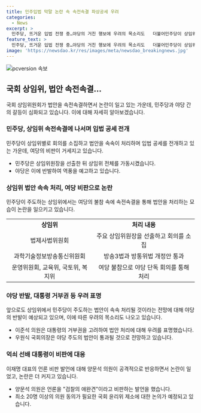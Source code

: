 ```yaml
---
title: 민주입법 막말 논란 속 속전속결 파상공세 우려
categories:
  - News
excerpt: >
  민주당, 뜨거운 입법 전쟁 중…야당의 거친 행보에 우려의 목소리도   더불어민주당이 상임위별로 회의를 진행하며 쟁점 법안을 입법화하는 속도전을 벌이는 가운데 거대 야당의 거침 없는 행보에 우려의 목소리가 나온다. 민주당은 상임위 회의를 소집하고 법안을 속속이 통과시키고 있지만, 이에 대한 우려가 제기되고 있다. 특히, 이재명 대표와 양문석 의원의 발언으로 논란이 일고 있는 가운데, 거대 야당의 독주와 오만한 행보에 대한 우려가 커지고 있다.
feature_text: >
  민주당, 뜨거운 입법 전쟁 중…야당의 거친 행보에 우려의 목소리도   더불어민주당이 상임위별로 회의를 진행하며 쟁점 법안을 입법화하는 속도전을 벌이는 가운데 거대 야당의 거침 없는 행보에 우려의 목소리가 나온다. 민주당은 상임위 회의를 소집하고 법안을 속속이 통과시키고 있지만, 이에 대한 우려가 제기되고 있다. 특히, 이재명 대표와 양문석 의원의 발언으로 논란이 일고 있는 가운데, 거대 야당의 독주와 오만한 행보에 대한 우려가 커지고 있다.
image: 'https://newsdao.kr/res/images/meta/newsdao_breakingnews.jpg'
---
```


<p><img src="https://newsdao.kr/res/images/meta/newsdao_breakingnews.jpg" alt="pcversion 속보" /></p>

<h2 data-ke-size="size26">국회 상임위, 법안 속전속결...</h2>

<p data-ke-size="size16">국회 상임위원회가 법안을 속전속결하면서 논란이 일고 있는 가운데, 민주당과 야당 간의 갈등이 심화되고 있습니다. 이에 대해 자세히 알아보겠습니다.</p>

<h3>민주당, 상임위 속전속결에 나서며 입법 공세 전개</h3>

<p data-ke-size="size16">민주당이 상임위별로 회의를 소집하고 법안을 속속이 처리하며 입법 공세를 전개하고 있는 가운데, 여당의 비판이 거세지고 있습니다.</p>

<ul>
  <li>민주당은 상임위원장을 선출한 뒤 상임위 전체를 가동시켰습니다.</li>
  <li>야당은 이에 반발하여 역풍을 예고하고 있습니다.</li>
</ul>

<h3>상임위 법안 속속 처리, 여당 비판으로 논란</h3>

<p data-ke-size="size16">민주당이 주도하는 상임위에서는 여당의 불참 속에 속전속결을 통해 법안을 처리하는 모습이 논란을 일으키고 있습니다.</p>

<table>
  <tr>
    <td style="text-align: center; height: 17px;"><b>상임위</b></td>
    <td style="text-align: center; height: 17px;"><b>처리 내용</b></td>
  </tr>
  <tr>
    <td style="text-align: center; height: 17px;">법제사법위원회</td>
    <td style="text-align: center; height: 17px;">주요 상임위원장을 선출하고 회의를 소집</td>
  </tr>
  <tr>
    <td style="text-align: center; height: 17px;">과학기술정보방송통신위원회</td>
    <td style="text-align: center; height: 17px;">방송3법과 방통위법 개정안 통과</td>
  </tr>
  <tr>
    <td style="text-align: center; height: 17px;">운영위원회, 교육위, 국토위, 복지위</td>
    <td style="text-align: center; height: 17px;">여당 불참으로 야당 단독 회의를 통해 처리</td>
  </tr>
</table>

<h3>야당 반발, 대통령 거부권 등 우려 표명</h3>

<p data-ke-size="size16">앞으로도 상임위에서 민주당이 주도하는 법안이 속속 처리될 것이라는 전망에 대해 야당의 반발이 예상되고 있으며, 이에 따른 우려의 목소리도 나오고 있습니다.</p>

<ul>
  <li>이준석 의원은 대통령의 거부권을 고려하여 법안 처리에 대해 우려를 표명했습니다.</li>
  <li>우원식 국회의장은 야당 주도의 법안이 통과될 것으로 전망하고 있습니다.</li>
</ul>

<h3>억쇠 선배 대통령이 비판에 대응</h3>

<p data-ke-size="size16">이재명 대표의 언론 비판 발언에 대해 양문석 의원이 공격적으로 반응하면서 논란이 일었고, 논란은 더 커지고 있습니다.</p>

<ul>
  <li>양문석 의원은 언론을 "검찰의 애완견"이라고 비판하는 발언을 했습니다.</li>
  <li>최소 20명 이상의 의원 동의가 필요한 국회 윤리위 제소에 대한 논의가 예정되고 있습니다.</li>
</ul>

<p data-ke-size="size16">&nbsp;</p>

